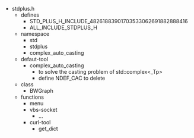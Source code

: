 - stdplus.h
	- defines
		- STD_PLUS_H_INCLUDE_48261883901703533062691882888416
		- ALL_INCLUDE_STDPLUS_H
	- namespace
		- std
		- stdplus
		- complex_auto_casting
	- defaut-tool
		- complex_auto_casting
			- to solve the casting problem of std::complex<_Tp>
			- define NDEF_CAC to delete
	- class
		- BWGraph
	- functions
		- menu
		- vbs-socket
			- ...
		- curl-tool
			-  get_dict
